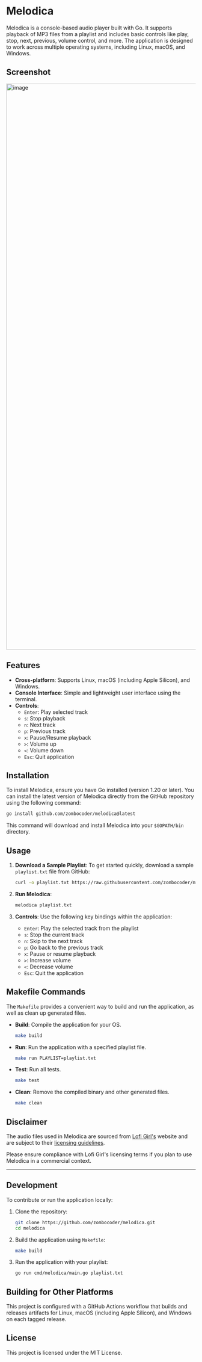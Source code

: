 # Melodica

Melodica is a console-based audio player built with Go. It supports playback of MP3 files from a playlist and includes basic controls like play, stop, next, previous, volume control, and more. The application is designed to work across multiple operating systems, including Linux, macOS, and Windows.

## Screenshot
<img width="1505" alt="image" src="https://github.com/user-attachments/assets/d6e6e43b-73ad-4cab-a998-d6e8855a3f4a">


## Features

- **Cross-platform**: Supports Linux, macOS (including Apple Silicon), and Windows.
- **Console Interface**: Simple and lightweight user interface using the terminal.
- **Controls**:
  - `Enter`: Play selected track
  - `s`: Stop playback
  - `n`: Next track
  - `p`: Previous track
  - `x`: Pause/Resume playback
  - `>`: Volume up
  - `<`: Volume down
  - `Esc`: Quit application

## Installation

To install Melodica, ensure you have Go installed (version 1.20 or later). You can install the latest version of Melodica directly from the GitHub repository using the following command:

```bash
go install github.com/zombocoder/melodica@latest
```

This command will download and install Melodica into your `$GOPATH/bin` directory.

## Usage

1. **Download a Sample Playlist**: To get started quickly, download a sample `playlist.txt` file from GitHub:

   ```bash
   curl -o playlist.txt https://raw.githubusercontent.com/zombocoder/melodica/main/playlist.txt
   ```

2. **Run Melodica**:

   ```bash
   melodica playlist.txt
   ```

3. **Controls**: Use the following key bindings within the application:
   - `Enter`: Play the selected track from the playlist
   - `s`: Stop the current track
   - `n`: Skip to the next track
   - `p`: Go back to the previous track
   - `x`: Pause or resume playback
   - `>`: Increase volume
   - `<`: Decrease volume
   - `Esc`: Quit the application

## Makefile Commands

The `Makefile` provides a convenient way to build and run the application, as well as clean up generated files.

- **Build**: Compile the application for your OS.

  ```bash
  make build
  ```

- **Run**: Run the application with a specified playlist file.

  ```bash
  make run PLAYLIST=playlist.txt
  ```

- **Test**: Run all tests.

  ```bash
  make test
  ```

- **Clean**: Remove the compiled binary and other generated files.
  ```bash
  make clean
  ```

## Disclaimer

The audio files used in Melodica are sourced from [Lofi Girl's](https://lofigirl.com/) website and are subject to their [licensing guidelines](https://form.lofigirl.com/CommercialLicense).

Please ensure compliance with Lofi Girl's licensing terms if you plan to use Melodica in a commercial context.

---

## Development

To contribute or run the application locally:

1. Clone the repository:

   ```bash
   git clone https://github.com/zombocoder/melodica.git
   cd melodica
   ```

2. Build the application using `Makefile`:

   ```bash
   make build
   ```

3. Run the application with your playlist:
   ```bash
   go run cmd/melodica/main.go playlist.txt
   ```

## Building for Other Platforms

This project is configured with a GitHub Actions workflow that builds and releases artifacts for Linux, macOS (including Apple Silicon), and Windows on each tagged release.

## License

This project is licensed under the MIT License.
